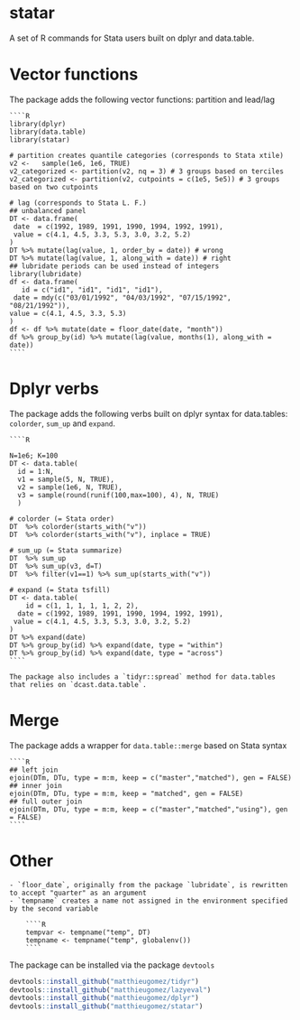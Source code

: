 statar
======

A set of R commands for Stata users built on dplyr and data.table. 


# Vector functions
The package adds the following vector functions: partition and lead/lag

	````R
	library(dplyr)
	library(data.table)
	library(statar)
	
	# partition creates quantile categories (corresponds to Stata xtile)
	v2 <-   sample(1e6, 1e6, TRUE)                   
	v2_categorized <- partition(v2, nq = 3) # 3 groups based on terciles
	v2_categorized <- partition(v2, cutpoints = c(1e5, 5e5)) # 3 groups based on two cutpoints
	
	# lag (corresponds to Stata L. F.)
	## unbalanced panel
	DT <- data.frame(
	 date  = c(1992, 1989, 1991, 1990, 1994, 1992, 1991),
	 value = c(4.1, 4.5, 3.3, 5.3, 3.0, 3.2, 5.2)
	)
	DT %>% mutate(lag(value, 1, order_by = date)) # wrong
	DT %>% mutate(lag(value, 1, along_with = date)) # right
	## lubridate periods can be used instead of integers
	library(lubridate)
    df <- data.frame(     
       id = c("id1", "id1", "id1", "id1"),
     date = mdy(c("03/01/1992", "04/03/1992", "07/15/1992", "08/21/1992")),
    value = c(4.1, 4.5, 3.3, 5.3)
    )
    df <- df %>% mutate(date = floor_date(date, "month"))
	df %>% group_by(id) %>% mutate(lag(value, months(1), along_with = date)) 
	````

# Dplyr verbs

The package adds the following verbs built on dplyr syntax for data.tables: `colorder`, `sum_up` and `expand`.

	````R
	
	N=1e6; K=100
    DT <- data.table(
	  id = 1:N,
	  v1 = sample(5, N, TRUE),
	  v2 = sample(1e6, N, TRUE),
	  v3 = sample(round(runif(100,max=100), 4), N, TRUE)
	  )
	
	# colorder (= Stata order)
	DT  %>% colorder(starts_with("v"))
	DT  %>% colorder(starts_with("v"), inplace = TRUE)
	
	# sum_up (= Stata summarize)
	DT  %>% sum_up
	DT  %>% sum_up(v3, d=T)
	DT  %>% filter(v1==1) %>% sum_up(starts_with("v"))
	
	# expand (= Stata tsfill)
	DT <- data.table(
	    id = c(1, 1, 1, 1, 1, 2, 2),
	  date = c(1992, 1989, 1991, 1990, 1994, 1992, 1991),
	 value = c(4.1, 4.5, 3.3, 5.3, 3.0, 3.2, 5.2)
	)
	DT %>% expand(date)
	DT %>% group_by(id) %>% expand(date, type = "within")
	DT %>% group_by(id) %>% expand(date, type = "across")
	````

	The package also includes a `tidyr::spread` method for data.tables that relies on `dcast.data.table`. 

# Merge
The package adds a wrapper for `data.table::merge` based on Stata syntax
	
	````R
	## left join
	ejoin(DTm, DTu, type = m:m, keep = c("master","matched"), gen = FALSE)
	## inner join
	ejoin(DTm, DTu, type = m:m, keep = "matched", gen = FALSE)
	## full outer join
	ejoin(DTm, DTu, type = m:m, keep = c("master","matched","using"), gen = FALSE)
	````

# Other
	- `floor_date`, originally from the package `lubridate`, is rewritten to accept "quarter" as an argument 
	- `tempname` creates a name not assigned in the environment specified by the second variable

		````R
		tempvar <- tempname("temp", DT)
		tempname <- tempname("temp", globalenv())
		````

The package can be installed via the package `devtools`

````R
devtools::install_github("matthieugomez/tidyr")
devtools::install_github("matthieugomez/lazyeval")
devtools::install_github("matthieugomez/dplyr")
devtools::install_github("matthieugomez/statar")
````
